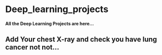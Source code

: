 # Deep_learning_projects

#### All the Deep Learning Projects are here...

## Add Your chest X-ray and check you have lung cancer not not...